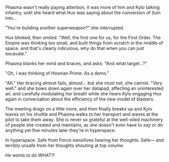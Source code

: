 Phasma wasn't really paying attention, it was more of him and Kylo talking
infantry, until she heard what Hux was saying about the conversion of Ilum
into…

"You're building another superweapon?" she interrupted.

Hux blinked, then smiled. "Well, the first one for us, for the First Order. The
Empire was thinking too small, and built things from scratch in the middle of
space, and that's clearly ridiculous, why do that when you can just excavate."

Phasma blanks her mind and braces, and asks: "And what target…?"

"Oh, I was thinking of Hosnian Prime. As a demo."

"Ah." Her bracing almost fails, almost… but she must not, she cannot. "Very
well." and she bows down again over her datapad, affecting an uninterested air,
and carefully modulating her breath while she hears Kylo engaging Hux again in
conversation about the efficiency of the new model of blasters.

The meeting drags on a little more, and then finally breaks up and Kylo leaves
on his shuttle and Phasma walks to her transport and waves at the pilot to take
them away. She is never so grateful at the well-oiled machinery of people she
created and maintains, as she doesn't even have to _say_ or _do_ anything yet
five minutes later they're in hyperspace.

In hyperspace. Safe from Force-sensitives hearing her thoughts. Safe— and
terribly unsafe from her thoughts shouting at top volume.

_He wants to do WHAT?!_


